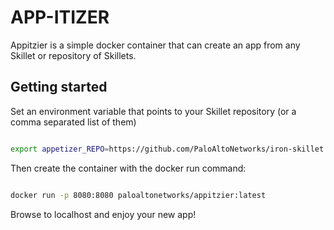 # APP-ITIZER

Appitzier is a simple docker container that can create an app from any Skillet or repository of Skillets. 


## Getting started
 
Set an environment variable that points to your Skillet repository (or a comma separated list of them)

```bash

export appetizer_REPO=https://github.com/PaloAltoNetworks/iron-skillet.git

```

Then create the container with the docker run command:

```bash

docker run -p 8080:8080 paloaltonetworks/appitzier:latest

```


Browse to localhost and enjoy your new app!
